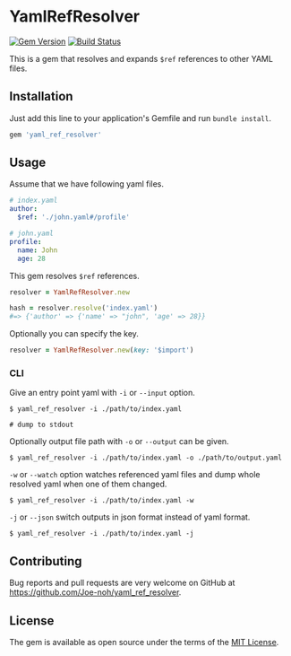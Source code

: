# YamlRefResolver

[![Gem Version](https://badge.fury.io/rb/yaml_ref_resolver.svg)](https://badge.fury.io/rb/yaml_ref_resolver)
[![Build Status](https://travis-ci.org/Joe-noh/yaml_ref_resolver.svg?branch=master)](https://travis-ci.org/Joe-noh/yaml_ref_resolver)

This is a gem that resolves and expands `$ref` references to other YAML files.

## Installation

Just add this line to your application's Gemfile and run `bundle install`.

```ruby
gem 'yaml_ref_resolver'
```

## Usage

Assume that we have following yaml files.

```yaml
# index.yaml
author:
  $ref: './john.yaml#/profile'
```

```yaml
# john.yaml
profile:
  name: John
  age: 28
```

This gem resolves `$ref` references.

```ruby
resolver = YamlRefResolver.new

hash = resolver.resolve('index.yaml')
#=> {'author' => {'name' => "john", 'age' => 28}}
```

Optionally you can specify the key.

```ruby
resolver = YamlRefResolver.new(key: '$import')
```

### CLI

Give an entry point yaml with `-i` or `--input` option.

```console
$ yaml_ref_resolver -i ./path/to/index.yaml

# dump to stdout
```

Optionally output file path with `-o` or `--output` can be given.

```console
$ yaml_ref_resolver -i ./path/to/index.yaml -o ./path/to/output.yaml
```

`-w` or `--watch` option watches referenced yaml files and dump whole resolved yaml when one of them changed.

```console
$ yaml_ref_resolver -i ./path/to/index.yaml -w
```

`-j` or `--json` switch outputs in json format instead of yaml format.

```
$ yaml_ref_resolver -i ./path/to/index.yaml -j
```

## Contributing

Bug reports and pull requests are very welcome on GitHub at https://github.com/Joe-noh/yaml_ref_resolver.

## License

The gem is available as open source under the terms of the [MIT License](http://opensource.org/licenses/MIT).
